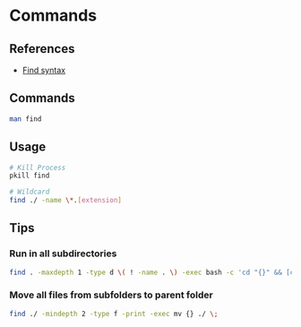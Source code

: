# Commands

## References

- [Find syntax](https://en.wikipedia.org/wiki/Find_(Unix)#Find_syntax)

## Commands

```sh
man find
```

## Usage

```sh
# Kill Process
pkill find

# Wildcard
find ./ -name \*.[extension]
```

## Tips

### Run in all subdirectories

```sh
find . -maxdepth 1 -type d \( ! -name . \) -exec bash -c 'cd "{}" && [command]' \;
```

### Move all files from subfolders to parent folder

```sh
find ./ -mindepth 2 -type f -print -exec mv {} ./ \;
```

<!-- ###

```sh
find . -type f -exec /bin/sh -c 'echo "{}"' \;
find . -exec /bin/sh -c {}/"${name}" \;
``` -->
